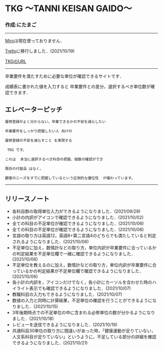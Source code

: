 # TKG 〜TANNI KEISAN GAIDO〜
### 作成:にたまご

___

[Miro](https://miro.com/app/board/o9J_lvA2OUA=/)は現在使っておりません．


[Trello](https://trello.com/b/E91blxK1/tkg)に移行しました．(2021/10/19)

[TKGのURL](https://nichika0617.github.io/TKG/)
___

卒業要件を満たすために必要な単位が確認できるサイトです．

成績表に書かれた値を入力すると
卒業要件との差分，選択するべき単位数が確認できます．

## エレベーターピッチ
```
履修登録がよく分からない，卒業できるかの不安を減らしたい

卒業要件をしっかり把握したい人 向けの

履修登録の不安を減らすこと を実現する

 TKG です。
 
これは  本当に選択するべき科目の把握，個数の確認ができ

既存の代替品 はなく，

顧客のニーズをすでに把握しているという圧倒的な優位性  が備わっています。
```

___

## リリースノート

* 各科目群の取得単位入力ができるようになりました．(2021/09/29)
* 小計の内訳がアイコンで確認できるようになりました．(2021/10/02)
* 全ての科目の不足単位が確認できるようになりました．(2021/10/06)
* 全ての科目の不足単位が確認できるようになりました．(2021/10/06)
* 言語の取り方は英語12，英語8+第二言語4のどちらでも満たしていると判定されるようになりました．(2021/10/06)
* 不足単位に加え，数情計などの取り方，単位内訳が卒業要件に合っているかの判定結果を不足単位欄で一緒に確認できるようになりました．(2021/10/06)
* 不足単位を教えるのに加え，数情計などの取り方，単位内訳が卒業要件に合っているかの判定結果が不足単位欄で確認できるようになりました．(2021/10/06)
* 各小計の内訳を，アイコンだけでなく，各小計にカーソルを合わせた時のハイライト表示でも確認できるようになりました．(2021/10/07)
* 教職科目の入力もできるようになりました．(2021/10/07)
* 数値の入力と同時に計算結果，不足単位の確認を行うことができるようになりました．(2021/10/15)
* 3年後期時点での不足単位の中に含まれる必修単位の数が分かるようになりました．(2021/10/18)
* レビューを送信できるようになりました．(2021/10/19)
* 共通科目30単位の取り方に間違いがあった時，「健康運動が足りていない，人文系科目が足りていない」というように，不足している部分の詳細を確認できるようになりました．(2021/10/21)